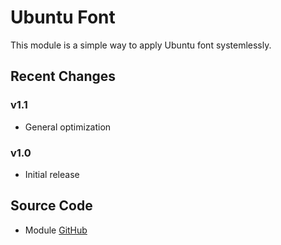 # Ubuntu Font
This module is a simple way to apply Ubuntu font systemlessly. 

## Recent Changes
### v1.1
- General optimization

### v1.0
- Initial release

## Source Code
- Module [GitHub](https://github.com/gloeyisk/Ubuntu-Font)
